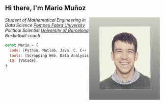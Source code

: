 <h2> Hi there, I'm Mario Muñoz </h2>

<img align='right' src="./visual/profile.jpeg" width="230">

<p><em>Student of Mathematical Engineering in Data Science <a href="https://www.upf.edu/">Pompeu Fabra University</a>
</br>Political Scientist <a href="https://www.ub.edu/web/portal/ca/">University of Barcelona</a>
</br>Basketball coach</a>
</em></p>


```javascript
const Mario = {
  code: [Python, Matlab, Java, C, C++ ],
  tools: [Scrapping Web, Data Analysis, Data visualisation],
  ID: [VSCode],
}
```


